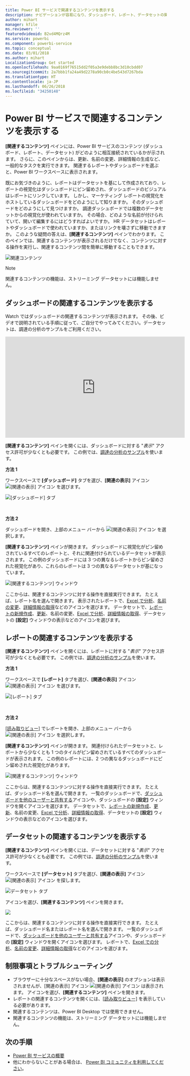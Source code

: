 ```yaml
---
title: Power BI サービスで関連するコンテンツを表示する
description: ナビゲーションが容易になり、ダッシュボード、レポート、データセットの関連するコンテンツを表示できます
author: mihart
manager: kfile
ms.reviewer: ''
featuredvideoid: B2vd4MQrz4M
ms.service: powerbi
ms.component: powerbi-service
ms.topic: conceptual
ms.date: 03/01/2018
ms.author: mihart
LocalizationGroup: Get started
ms.openlocfilehash: 9aa0169f76515dd2f05a3e9debb8bc3d10cbdd07
ms.sourcegitcommit: 2a7bbb1fa24a49d2278a90cb0c4be543d7267bda
ms.translationtype: HT
ms.contentlocale: ja-JP
ms.lasthandoff: 06/26/2018
ms.locfileid: "34250148"
---
```

# <a name="view-related-content-in-power-bi-service"></a>Power BI サービスで関連するコンテンツを表示する
**[関連するコンテンツ]** ペインには、Power BI サービスのコンテンツ (ダッシュボード、レポート、データセット) がどのように相互接続されているかが示されます。  さらに、このペインからは、更新、名前の変更、詳細情報の生成など、一般的なタスクを実行できます。 関連するレポートやダッシュボードを選ぶと、Power BI ワークスペースに表示されます。   

既にお気づきのように、レポートはデータセットを基にして作成されており、レポートの視覚化はダッシュボードにピン留めされ、ダッシュボードのビジュアルはレポートにリンクしています。 しかし、マーケティング レポートの視覚化をホストしているダッシュボードをどのようにして知りますか。 そのダッシュボードをどのようにして見つけますか。 調達ダッシュボードでは複数のデータセットからの視覚化が使われていますか。 その場合、どのような名前が付けられていて、開いて編集するにはどうすればよいですか。 HR データセットはレポートやダッシュボードで使われていますか、またはリンクを壊さずに移動できますか。 このような疑問の答えは、**[関連するコンテンツ]** ペインでわかります。  このペインでは、関連するコンテンツが表示されるだけでなく、コンテンツに対する操作を実行し、関連するコンテンツ間を簡単に移動することもできます。

![関連コンテンツ](media/service-related-content/power-bi-view-related-dashboard-new.png)

> [!NOTE]
> 関連するコンテンツの機能は、ストリーミング データセットには機能しません。
> 
> 

## <a name="view-related-content-for-a-dashboard"></a>ダッシュボードの関連するコンテンツを表示する
Watch ではダッシュボードの関連するコンテンツが表示されます。 その後、ビデオで説明されている手順に従って、ご自分でやってみてください。データセットは、調達の分析のサンプルをご利用ください。

<iframe width="560" height="315" src="https://www.youtube.com/embed/B2vd4MQrz4M#t=3m05s" frameborder="0" allowfullscreen></iframe>


**[関連するコンテンツ]** ペインを開くには、ダッシュボードに対する "*表示*" アクセス許可が少なくとも必要です。 この例では、[調達の分析のサンプル](sample-procurement.md)を使います。

**方法 1**

ワークスペースで **[ダッシュボード]** タブを選び、**[関連の表示]** アイコン ![[関連の表示] アイコン](media/service-related-content/power-bi-view-related-icon-new.png) を選びます。

![[ダッシュボード] タブ](media/service-related-content/power-bi-view-related-dash-newer.png)

<br>

**方法 2**

ダッシュボードを開き、上部のメニュー バーから   ![[関連の表示] アイコン](media/service-related-content/power-bi-view-related-new.png) を選択します。

**[関連するコンテンツ]** ペインが開きます。 ダッシュボードに視覚化がピン留めされているすべてのレポートと、それに関連付けられているデータセットが表示されます。 この例のダッシュボードには 3 つの異なるレポートからピン留めされた視覚化があり、これらのレポートは 3 つの異なるデータセットが基になっています。

![[関連するコンテンツ] ウィンドウ](media/service-related-content/power-bi-view-related-dashboard-new.png)

ここからは、関連するコンテンツに対する操作を直接実行できます。  たとえば、レポート名を選んで開きます。  表示されたレポートで、[Excel で分析](service-analyze-in-excel.md)、[名前の変更](service-rename.md)、[詳細情報の取得](service-insights.md)などのアイコンを選びます。 データセットで、[レポートの新規作成](service-report-create-new.md)、[更新](refresh-data.md)、名前の変更、[Excel で分析](service-analyze-in-excel.md)、[詳細情報の取得](service-insights.md)、データセットの **[設定]** ウィンドウの表示などのアイコンを選びます。  

## <a name="view-related-content-for-a-report"></a>レポートの関連するコンテンツを表示する
**[関連するコンテンツ]** ペインを開くには、レポートに対する "*表示*" アクセス許可が少なくとも必要です。 この例では、[調達の分析のサンプル](sample-procurement.md)を使います。

**方法 1**

ワークスペースで **[レポート]** タブを選び、**[関連の表示]** アイコン ![[関連の表示] アイコン](media/service-related-content/power-bi-view-related-icon-new.png) を選びます。

![[レポート] タブ](media/service-related-content/power-bi-view-related-report-newer.png)

<br>

**方法 2**

[[読み取りビュー]](service-reading-view-and-editing-view.md) でレポートを開き、上部のメニュー バーから ![[関連の表示] アイコン](media/service-related-content/power-bi-view-related-new.png) を選択します。

**[関連するコンテンツ]** ペインが開きます。 関連付けられたデータセットと、レポートから少なくとも 1 つのタイルがピン留めされているすべてのダッシュボードが表示されます。 この例のレポートには、2 つの異なるダッシュボードにピン留めされた視覚化があります。

![[関連するコンテンツ] ウィンドウ](media/service-related-content/power-bi-view-related-report.png)

ここからは、関連するコンテンツに対する操作を直接実行できます。  たとえば、ダッシュボード名を選んで開きます。  一覧のダッシュボードで、[ダッシュボードを他のユーザーと共有する](service-share-dashboards.md)アイコンや、ダッシュボードの **[設定]** ウィンドウを開くアイコンを選びます。 データセットで、[レポートの新規作成](service-report-create-new.md)、[更新](refresh-data.md)、名前の変更、[Excel で分析](service-analyze-in-excel.md)、[詳細情報の取得](service-insights.md)、データセットの **[設定]** ウィンドウの表示などのアイコンを選びます。  

## <a name="view-related-content-for-a-dataset"></a>データセットの関連するコンテンツを表示する
**[関連するコンテンツ]** ペインを開くには、データセットに対する "*表示*" アクセス許可が少なくとも必要です。 この例では、[調達の分析のサンプル](sample-procurement.md)を使います。

ワークスペースで **[データセット]** タブを選び、**[関連の表示]** アイコン ![[関連の表示] アイコン](media/service-related-content/power-bi-view-related-icon-new.png) を探します。

![データセット タブ](media/service-related-content/power-bi-view-related-dataset-newer.png)

アイコンを選び、**[関連するコンテンツ]** ペインを開きます。

![](media/service-related-content/power-bi-datasets.png)

ここからは、関連するコンテンツに対する操作を直接実行できます。  たとえば、ダッシュボード名またはレポート名を選んで開きます。  一覧のダッシュボードで、[ダッシュボードを他のユーザーと共有する](service-share-dashboards.md)アイコンや、ダッシュボードの **[設定]** ウィンドウを開くアイコンを選びます。 レポートで、[Excel での分析](service-analyze-in-excel.md)、[名前の変更](service-rename.md)、[詳細情報の取得](service-insights.md)などのアイコンを選びます。  

## <a name="limitations-and-troubleshooting"></a>制限事項とトラブルシューティング
* ブラウザーに十分なスペースがない場合、**[関連の表示]** のオプションは表示されませんが、[関連の表示] アイコン ![[関連の表示] アイコン](media/service-related-content/power-bi-view-related-icon-new.png) は表示されます。 アイコンを選び、**[関連するコンテンツ]** ペインを開きます。
* レポートの関連するコンテンツを開くには、[[読み取りビュー]](service-reading-view-and-editing-view.md) を表示している必要があります。
* 関連するコンテンツは、Power BI Desktop では使用できません。
* 関連するコンテンツの機能は、ストリーミング データセットには機能しません。

## <a name="next-steps"></a>次の手順
* [Power BI サービスの概要](service-get-started.md)
* 他にわからないことがある場合は、 [Power BI コミュニティを利用してください](http://community.powerbi.com/)。

